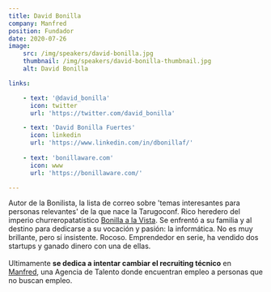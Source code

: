 ```yaml
---
title: David Bonilla
company: Manfred
position: Fundador
date: 2020-07-26
image:
    src: /img/speakers/david-bonilla.jpg
    thumbnail: /img/speakers/david-bonilla-thumbnail.jpg
    alt: David Bonilla

links:

    - text: '@david_bonilla'
      icon: twitter
      url: 'https://twitter.com/david_bonilla'

    - text: 'David Bonilla Fuertes'
      icon: linkedin
      url: 'https://www.linkedin.com/in/dbonillaf/'
      
    - text: 'bonillaware.com'
      icon: www
      url: 'https://bonillaware.com/' 

---
```


Autor de la Bonilista, la lista de correo sobre 'temas interesantes para personas relevantes' de la que nace la Tarugoconf. Rico heredero del imperio churreropatatístico <a href="https://www.bonillaalavista.com/" target="_blank">Bonilla a la Vista</a>. Se enfrentó a su familia y al destino para dedicarse a su vocación y pasión: la informática. No es muy brillante, pero sí insistente. Rocoso. Emprendedor en serie, ha vendido dos startups y ganado dinero con una de ellas.</br></br>Ultimamente <b>se dedica a intentar cambiar el recruiting técnico</b> en <a href="https://www.getmanfred.com/" target="_blank">Manfred</a>, una Agencia de Talento donde encuentran empleo a personas que no buscan empleo. 